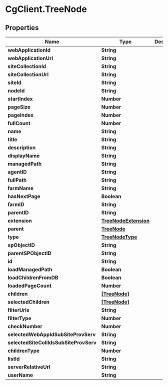 # CgClient.TreeNode

## Properties

Name | Type | Description | Notes
------------ | ------------- | ------------- | -------------
**webApplicationId** | **String** |  | [optional] 
**webApplicationUri** | **String** |  | [optional] 
**siteCollectionId** | **String** |  | [optional] 
**siteCollectionUrl** | **String** |  | [optional] 
**siteId** | **String** |  | [optional] 
**nodeId** | **String** |  | [optional] 
**startIndex** | **Number** |  | [optional] 
**pageSize** | **Number** |  | [optional] 
**pageIndex** | **Number** |  | [optional] 
**fullCount** | **Number** |  | [optional] 
**name** | **String** |  | [optional] 
**title** | **String** |  | [optional] 
**description** | **String** |  | [optional] 
**displayName** | **String** |  | [optional] 
**managedPath** | **String** |  | [optional] 
**agentID** | **String** |  | [optional] 
**fullPath** | **String** |  | [optional] 
**farmName** | **String** |  | [optional] 
**hasNextPage** | **Boolean** |  | [optional] 
**farmID** | **String** |  | [optional] 
**parentID** | **String** |  | [optional] 
**extension** | [**TreeNodeExtension**](TreeNodeExtension.md) |  | [optional] 
**parent** | [**TreeNode**](TreeNode.md) |  | [optional] 
**type** | [**TreeNodeType**](TreeNodeType.md) |  | [optional] 
**spObjectID** | **String** |  | [optional] 
**parentSPObjectID** | **String** |  | [optional] 
**id** | **String** |  | [optional] 
**loadManagedPath** | **Boolean** |  | [optional] 
**loadChildrenFromDB** | **Boolean** |  | [optional] 
**loadedPageCount** | **Number** |  | [optional] 
**children** | [**[TreeNode]**](TreeNode.md) |  | [optional] 
**selectedChildren** | [**[TreeNode]**](TreeNode.md) |  | [optional] 
**filterUrls** | **String** |  | [optional] 
**filterType** | **Number** |  | [optional] 
**checkNumber** | **Number** |  | [optional] 
**selectedWebAppIdSubSiteProvServ** | **String** |  | [optional] 
**selectedSiteCollIdsSubSiteProvServ** | **String** |  | [optional] 
**childrenType** | **Number** |  | [optional] 
**listId** | **String** |  | [optional] 
**serverRelativeUrl** | **String** |  | [optional] 
**userName** | **String** |  | [optional] 



